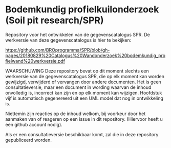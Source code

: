 # Bodemkundig profielkuilonderzoek (Soil pit research/SPR)

Repository voor het ontwikkelen van de gegevenscatalogus SPR. De werkversie van deze gegevenscatalogus is hier te bekijken:

https://github.com/BROprogramma/SPR/blob/gh-pages/20180829%20Catalogus%20Wandonderzoek%20bodemkundig_profielwand%20werkversie.pdf

WAARSCHUWING
Deze repository bevat op dit moment slechts een werkversie van de gegevenscatalogus SPR, die op elk moment kan worden gewijzigd, verwijderd of vervangen door andere documenten. Het is geen consultatieversie, maar een document in wording waarvan de inhoud onvolledig is, incorrect kan zijn en op elk moment kan wijzigen. Hoofdstuk vijf is automatisch gegenereerd uit een UML model dat nog in ontwikkeling is.

Niettemin zijn reacties op de inhoud welkom, bij voorkeur door het aanmaken van of reageren op een issue in dit repository. (Hiervoor heeft u een github account nodig).

Als er een consultatieversie beschikbaar komt, zal die in deze repository gepubliceerd worden.
